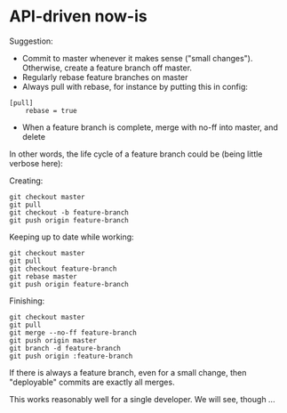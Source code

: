 # API-driven now-is

Suggestion:

- Commit to master whenever it makes sense ("small changes"). Otherwise, create a feature branch off master.
- Regularly rebase feature branches on master
- Always pull with rebase, for instance by putting this in config:
```
[pull]
	rebase = true
```
- When a feature branch is complete, merge with no-ff into master, and delete

In other words, the life cycle of a feature branch could be (being little verbose here):

Creating:
```
git checkout master
git pull
git checkout -b feature-branch
git push origin feature-branch
```

Keeping up to date while working:
```
git checkout master
git pull
git checkout feature-branch
git rebase master
git push origin feature-branch
```

Finishing:
```
git checkout master
git pull
git merge --no-ff feature-branch
git push origin master
git branch -d feature-branch
git push origin :feature-branch
```

If there is always a feature branch, even for a small change, then "deployable" commits are exactly all merges.

This works reasonably well for a single developer. We will see, though ...
